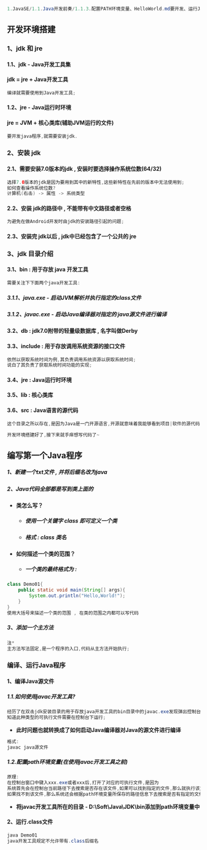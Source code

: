 ```java
1.JavaSE/1.1.Java开发前奏/1.1.3.配置PATH环境变量、HelloWorld.md要开发、运行Java程序,首先要搭建开发环境;
```

## 开发环境搭建

### 1、jdk 和 jre

#### 1.1、jdk - Java开发工具集

#### jdk = jre + Java开发工具

```java
编译就需要使用到Java开发工具;
```

#### 1.2、jre - Java运行时环境

#### jre = JVM + 核心类库\(辅助JVM运行的文件\)

```java
要开发java程序,就需要安装jdk.
```

### 2、安装 jdk

#### 2.1、需要安装7.0版本的jdk , 安装时要选择操作系统位数\(64/32\)

```java
选择7.0版本的jdk是因为要用到其中的新特性,这些新特性在先前的版本中无法使用到;
如何查看操作系统位数?
计算机(右击) -> 属性 -> 系统类型
```

#### 2.2、安装 jdk的路径中 , 不能带有中文路径或者空格

```java
为避免在做Android开发时由jdk的安装路径引起的问题;
```

#### 2.3、安装完 jdk以后 , jdk中已经包含了一个公共的 jre

### 3、jdk 目录介绍

#### 3.1、bin : 用于存放 java 开发工具

```java
需要关注下下面两个java开发工具:
```

##### 3.1.1、java.exe - 启动JVM解析并执行指定的class文件

##### 3.1.2、javac.exe - 启动Java编译器对指定的 java源文件进行编译

#### 3.2、db : jdk7.0附带的轻量级数据库 , 名字叫做Derby

#### 3.3、include : 用于存放调用系统资源的接口文件

```java
依然以获取系统时间为例,其负责调用系统资源以获取系统时间;
说白了其负责了获取系统时间功能的实现;
```

#### 3.4、jre : Java运行时环境

#### 3.5、lib : 核心类库

#### 3.6、src : Java语言的源代码

```java
这个目录之所以存在,是因为Java是一门开源语言,开源就意味着我能够看到项目|软件的源代码;
```

```java
开发环境搭建好了,接下来就手痒想写代码了~
```

## 编写第一个Java程序

##### 1、新建一个txt文件 , 并将后缀名改为java

##### 2、Java代码全部都是写到类上面的

* **类怎么写？**

  * ##### 使用一个关键字 class 即可定义一个类
  * ##### 格式 : class 类名

* **如何描述一个类的范围？**

  * ##### 一个类的最终格式为 :

```java
class Demo01{
    public static void main(String[] args){
        System.out.println("Hello,World!");
    }
} 
使用大括号来描述一个类的范围 , 在类的范围之内都可以写代码
```

##### 3、添加一个主方法

```java
注*
主方法写法固定,是一个程序的入口,代码从主方法开始执行;
```

### 编译、运行Java程序

#### 1、编译Java源文件

##### 1.1.如何使用javac开发工具?

```java
经历了在双击jdk安装目录的用于存放java开发工具的bin目录中的javac.exe发现弹出控制台后闪退的过程后,
知道此种类型的可执行文件需要在控制台下运行;
```

* **此时问题也就转换成了如何启动Java编译器对Java的源文件进行编译**

```java
格式:
javac java源文件
```

##### 1.2.配置path环境变量\(在使用javac开发工具之前\)

```java
原理:
在控制台窗口中键入xxx.exe或者xxx后,打开了对应的可执行文件,是因为
系统首先会在控制台当前路径下去搜索是否存在该文件,如果可以找到指定的文件,那么就执行该文件;
如果找不到该文件,那么系统还会根据path环境变量所保存的路径信息下去搜索是否有指定的文件,如果能找到,那么就执行该文件;
```

* **将javac开发工具所在的目录 - D:\Soft\Java\JDK\bin添加到path环境变量中**

#### 2、运行.class文件

```java
java Demo01
java开发工具规定不允许带有.class后缀名
```

##### 

